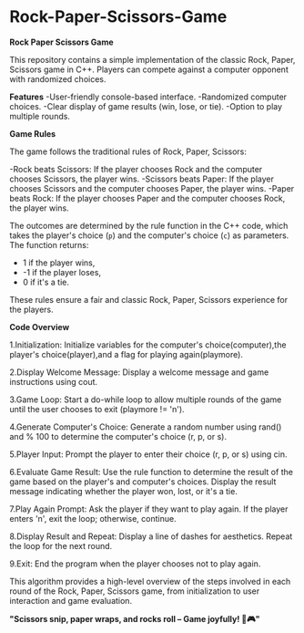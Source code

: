 # Rock-Paper-Scissors-Game
 
**Rock Paper Scissors Game** 

This repository contains a simple implementation of the classic Rock, Paper, Scissors game in C++. Players can compete against a computer opponent with randomized choices.

**Features**
-User-friendly console-based interface.
-Randomized computer choices.
-Clear display of game results (win, lose, or tie).
-Option to play multiple rounds.

**Game Rules**

The game follows the traditional rules of Rock, Paper, Scissors:

-Rock beats Scissors: If the player chooses Rock and the computer chooses Scissors, the player wins.
-Scissors beats Paper: If the player chooses Scissors and the computer chooses Paper, the player wins.
-Paper beats Rock: If the player chooses Paper and the computer chooses Rock, the player wins.

The outcomes are determined by the rule function in the C++ code, which takes the player's choice (`p`) and the computer's choice (`c`) as parameters. The function returns:
-  1 if the player wins,
- -1 if the player loses,
-  0 if it's a tie.

These rules ensure a fair and classic Rock, Paper, Scissors experience for the players.

**Code Overview**

1.Initialization: Initialize variables for the computer's choice(computer),the player's choice(player),and a flag for playing again(playmore).

2.Display Welcome Message: Display a welcome message and game instructions using cout.

3.Game Loop: Start a do-while loop to allow multiple rounds of the game until the user chooses to exit (playmore != 'n').

4.Generate Computer's Choice: Generate a random number using rand() and % 100 to determine the computer's choice (r, p, or s).

5.Player Input: Prompt the player to enter their choice (r, p, or s) using cin.

6.Evaluate Game Result: Use the rule function to determine the result of the game based on the player's and computer's choices.
Display the result message indicating whether the player won, lost, or it's a tie.

7.Play Again Prompt: Ask the player if they want to play again. If the player enters 'n', exit the loop; otherwise, continue.

8.Display Result and Repeat: Display a line of dashes for aesthetics. Repeat the loop for the next round.

9.Exit: End the program when the player chooses not to play again.

This algorithm provides a high-level overview of the steps involved in each round of the Rock, Paper, Scissors game, from initialization to user interaction and game evaluation.

**"Scissors snip, paper wraps, and rocks roll – Game joyfully! 🌟🎮"**




